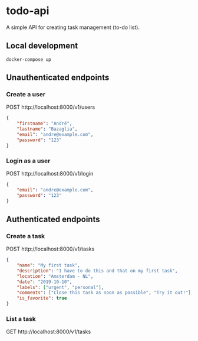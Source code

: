 # todo-api

A simple API for creating task management (to-do list).

## Local development

```
docker-compose up
```

## Unauthenticated endpoints

### Create a user

POST http://localhost:8000/v1/users
```json
{
	"firstname": "André",
	"lastname": "Bazaglia",
	"email": "andre@example.com",
	"password": "123"
}
```

### Login as a user

POST http://localhost:8000/v1/login
```json
{
	"email": "andre@example.com",
	"password": "123"
}
```

## Authenticated endpoints

### Create a task

POST http://localhost:8000/v1/tasks
```json
{
	"name": "My first task",
	"description": "I have to do this and that on my first task",
	"location": "Amsterdam - NL",
	"date": "2019-10-10",
	"labels": ["urgent", "personal"],
	"comments": ["Close this task as soon as possible", "Try it out!"],
	"is_favorite": true
}
```

### List a task

GET http://localhost:8000/v1/tasks